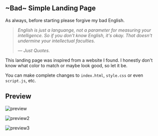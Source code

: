## ~Bad~ Simple Landing Page 
As always, before starting please forgive my bad English.

> _English is just a languange, not a parameter for measuring your intelligence. So if you don't know English, it's okay. That doesn't undermine your intellectual faculties._
>
> — _Just Quotes._

This landing page was inspired from a website I found. I honestly don't know what color to match or maybe look good, so let it be.

You can make complete changes to `index.html`, `style.css` or even `script.js`, etc.

## Preview 
![preview](https://user-images.githubusercontent.com/65320033/221648558-c359d060-9d37-4431-bbbd-31be56b3c2dd.png)

![preview2](https://user-images.githubusercontent.com/65320033/221648623-1112dadd-d901-4d5d-a8a1-c86682ff6998.png)

![preview3](https://user-images.githubusercontent.com/65320033/221648652-57fc8bec-456a-4229-88ed-cc509785e555.png)
